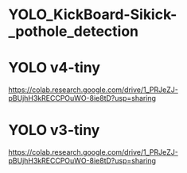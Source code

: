 # YOLO_KickBoard-Sikick-_pothole_detection


# YOLO v4-tiny

https://colab.research.google.com/drive/1_PRJeZJ-pBUjhH3kRECCPOuWO-8ie8tD?usp=sharing


# YOLO v3-tiny
https://colab.research.google.com/drive/1_PRJeZJ-pBUjhH3kRECCPOuWO-8ie8tD?usp=sharing
